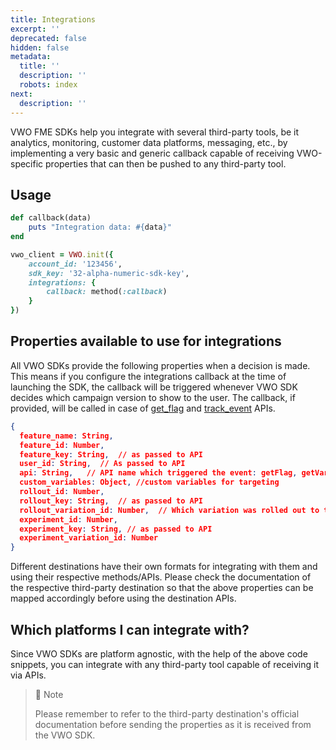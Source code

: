 ```yaml
---
title: Integrations
excerpt: ''
deprecated: false
hidden: false
metadata:
  title: ''
  description: ''
  robots: index
next:
  description: ''
---
```

VWO FME SDKs help you integrate with several third-party tools, be it analytics, monitoring, customer data platforms, messaging, etc., by implementing a very basic and generic callback capable of receiving VWO-specific properties that can then be pushed to any third-party tool.

## Usage

```ruby
def callback(data)
    puts "Integration data: #{data}"
end

vwo_client = VWO.init({
    account_id: '123456',
    sdk_key: '32-alpha-numeric-sdk-key',
    integrations: {
        callback: method(:callback)
    }
})
```

## Properties available to use for integrations

All VWO SDKs provide the following properties when a decision is made. This means if you configure the integrations callback at the time of launching the SDK, the callback will be triggered whenever VWO SDK decides which campaign version to show to the user. The callback, if provided, will be called in case of [get\_flag](https://developers.vwo.com/v2/docs/fme-ruby-flags) and [track\_event](https://developers.vwo.com/v2/docs/fme-ruby-metrics) APIs.

```json
{
  feature_name: String,
  feature_id: Number,
  feature_key: String,  // as passed to API
  user_id: String,  // As passed to API
  api: String,   // API name which triggered the event: getFlag, getVariable, trackMetric
  custom_variables: Object, //custom variables for targeting
  rollout_id: Number,
  rollout_key: String,  // as passed to API
  rollout_variation_id: Number,  // Which variation was rolled out to the current user
  experiment_id: Number,
  experiment_key: String, // as passed to API
  experiment_variation_id: Number
}

```

Different destinations have their own formats for integrating with them and using their respective methods/APIs. Please check the documentation of the respective third-party destination so that the above properties can be mapped accordingly before using the destination APIs.

## Which platforms I can integrate with?

Since VWO SDKs are platform agnostic, with the help of the above code snippets, you can integrate with any third-party tool capable of receiving it via APIs. 

> 📘 Note
>
> Please remember to refer to the third-party destination's official documentation before sending the properties as it is received from the VWO SDK.
